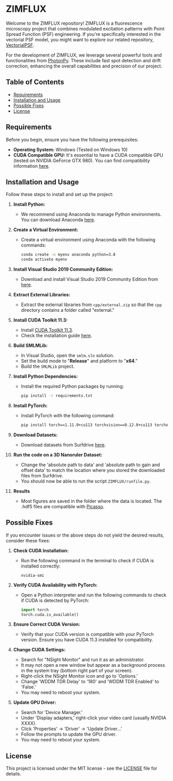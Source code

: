 # ZIMFLUX

Welcome to the ZIMFLUX repository! ZIMFLUX is a fluorescence microscopy project that combines modulated excitation patterns with Point Spread Function (PSF) engineering. If you're specifically interested in the vectorial PSF model, you might want to explore our related repository, [VectorialPSF](https://github.com/pvanvelde/VectorialPSF). 

For the development of ZIMFLUX, we leverage several powerful tools and functionalities from [PhotonPy](https://github.com/qnano/photonpy). These include fast spot detection and drift correction, enhancing the overall capabilities and precision of our project.

## Table of Contents

- [Requirements](#requirements)
- [Installation and Usage](#installation-and-usage)
- [Possible Fixes](#possible-fixes)
- [License](#license)

## Requirements

Before you begin, ensure you have the following prerequisites:

- **Operating System:** Windows (Tested on Windows 10)
- **CUDA Compatible GPU:** It's essential to have a CUDA compatible GPU (tested on NVIDIA GeForce GTX 980). You can find compatibility information [here](https://docs.nvidia.com/deploy/cuda-compatibility/).


## Installation and Usage

Follow these steps to install and set up the project:

1. **Install Python:**
   - We recommend using Anaconda to manage Python environments. You can download Anaconda [here](https://www.anaconda.com/distribution/).

2. **Create a Virtual Environment:**
   - Create a virtual environment using Anaconda with the following commands:
     ```bash
     conda create -n myenv anaconda python=3.8
     conda activate myenv
     ```

3. **Install Visual Studio 2019 Community Edition:**
   - Download and install Visual Studio 2019 Community Edition from [here](https://visualstudio.microsoft.com/vs/older-downloads/).

4. **Extract External Libraries:**
   - Extract the external libraries from `cpp/external.zip` so that the `cpp` directory contains a folder called "external."

5. **Install CUDA Toolkit 11.3:**
   - Install [CUDA Toolkit 11.3](https://developer.nvidia.com/cuda-downloads).
   - Check the installation guide [here](https://docs.nvidia.com/cuda/archive/11.3.0/cuda-installation-guide-microsoft-windows/index.html).

6. **Build SMLMLib:**
   - In Visual Studio, open the `smlm.sln` solution.
   - Set the build mode to "**Release**" and platform to "**x64**."
   - Build the `SMLMLib` project.

7. **Install Python Dependencies:**
   - Install the required Python packages by running:
     ```bash
     pip install -r requirements.txt
     ```

8. **Install PyTorch:**
   - Install PyTorch with the following command:
     ```bash
     pip install torch==1.11.0+cu113 torchvision==0.12.0+cu113 torchaudio==0.11.0 --extra-index-url https://download.pytorch.org/whl/cu113
     ```

9. **Download Datasets:**
   - Download datasets from Surfdrive [here](https://surfdrive.surf.nl/files/index.php/s/Ygu3FBLX4jPbMly).

10. **Run the code on a 3D Nanoruler Dataset:**
    - Change the 'absolute path to data' and 'absolute path to gain and offset data' to match the location where you stored the downloaded files from Surfdrive.
    - You should now be able to run the script `ZIMFLUX/runfile.py`.

11. **Results**
    - Most figures are saved in the folder where the data is located. The .hdf5 files are compatible with [Picasso](https://github.com/jungmannlab/picasso).

## Possible Fixes

If you encounter issues or the above steps do not yield the desired results, consider these fixes:

1. **Check CUDA Installation:**
   - Run the following command in the terminal to check if CUDA is installed correctly:
     ```
     nvidia-smi
     ```

2. **Verify CUDA Availability with PyTorch:**
   - Open a Python interpreter and run the following commands to check if CUDA is detected by PyTorch:
     ```python
     import torch
     torch.cuda.is_available()
     ```

3. **Ensure Correct CUDA Version:**
   - Verify that your CUDA version is compatible with your PyTorch version. Ensure you have CUDA 11.3 installed for compatibility.

4. **Change CUDA Settings:**
   - Search for "NSight Monitor" and run it as an administrator.
   - It may not open a new window but appear as a background process in the system tray (bottom right part of your screen).
   - Right-click the NSight Monitor icon and go to 'Options.'
   - Change 'WDDM TDR Delay' to '180' and 'WDDM TDR Enabled' to 'False.'
   - You may need to reboot your system.

5. **Update GPU Driver:**
   - Search for 'Device Manager.'
   - Under 'Display adapters,' right-click your video card (usually NVIDIA XXXX).
   - Click 'Properties' -> 'Driver' -> 'Update Driver...'
   - Follow the prompts to update the GPU driver.
   - You may need to reboot your system.

## License

This project is licensed under the MIT license - see the [LICENSE](LICENSE.txt) file for details.
